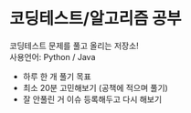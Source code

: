 # 코딩테스트/알고리즘 공부

코딩테스트 문제를 풀고 올리는 저장소! <br>
사용언어: Python / Java

- 하루 한 개 풀기 목표
- 최소 20분 고민해보기 (공책에 적으며 풀기)
- 잘 안풀린 거 이슈 등록해두고 다시 해보기
